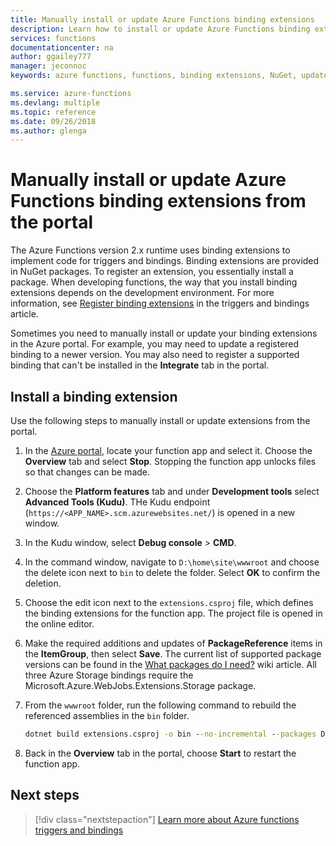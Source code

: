 ```yaml
---
title: Manually install or update Azure Functions binding extensions
description: Learn how to install or update Azure Functions binding extensions for deployed function apps.
services: functions
documentationcenter: na
author: ggailey777
manager: jeconnoc
keywords: azure functions, functions, binding extensions, NuGet, updates

ms.service: azure-functions
ms.devlang: multiple
ms.topic: reference
ms.date: 09/26/2018
ms.author: glenga
---
```


# Manually install or update Azure Functions binding extensions from the portal

The Azure Functions version 2.x runtime uses binding extensions to implement code for triggers and bindings. Binding extensions are provided in NuGet packages. To register an extension, you essentially install a package. When developing functions, the way that you install binding extensions depends on the development environment. For more information, see [Register binding extensions](./functions-bindings-register.md) in the triggers and bindings article.

Sometimes you need to manually install or update your binding extensions in the Azure portal. For example, you may need to update a registered binding to a newer version. You may also need to register a supported binding that can't be installed in the **Integrate** tab in the portal.

## Install a binding extension

Use the following steps to manually install or update extensions from the portal.

1. In the [Azure portal](https://portal.azure.com), locate your function app and select it. Choose the **Overview** tab and select **Stop**.  Stopping the function app unlocks files so that changes can be made.

1. Choose the **Platform features** tab and under **Development tools** select **Advanced Tools (Kudu)**. THe Kudu endpoint (`https://<APP_NAME>.scm.azurewebsites.net/`) is opened in a new window.

1. In the Kudu window, select **Debug console** > **CMD**.  

1. In the command window, navigate to `D:\home\site\wwwroot` and choose the delete icon next to `bin` to delete the folder. Select **OK** to confirm the deletion.

1. Choose the edit icon next to the `extensions.csproj` file, which defines the binding extensions for the function app. The project file is opened in the online editor.

1. Make the required additions and updates of **PackageReference** items in the **ItemGroup**, then select **Save**. The current list of supported package versions can be found in the [What packages do I need?](https://github.com/Azure/azure-functions-host/wiki/Updating-your-function-app-extensions#what-nuget-packages-do-i-need) wiki article. All three Azure Storage bindings require the Microsoft.Azure.WebJobs.Extensions.Storage package.

1. From the `wwwroot` folder, run the following command to rebuild the referenced assemblies in the `bin` folder.

    ```cmd
    dotnet build extensions.csproj -o bin --no-incremental --packages D:\home\.nuget
    ```

1. Back in the **Overview** tab in the portal, choose **Start** to restart the function app.

## Next steps

> [!div class="nextstepaction"]
> [Learn more about Azure functions triggers and bindings](functions-triggers-bindings.md)
